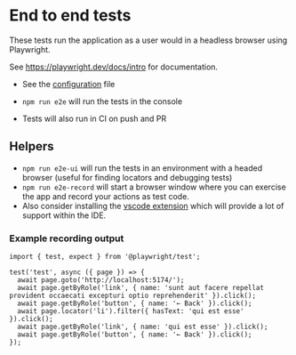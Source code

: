 # End to end tests

These tests run the application as a user would in a headless browser using Playwright.

See https://playwright.dev/docs/intro for documentation.

- See the [configuration](../playwright.config.ts) file
- `npm run e2e` will run the tests in the console

- Tests will also run in CI on push and PR

## Helpers

- `npm run e2e-ui` will run the tests in an environment with a headed browser (useful for finding locators and debugging tests)
- `npm run e2e-record` will start a browser window where you can exercise the app and record your actions as test code.
- Also consider installing the [vscode extension](https://marketplace.visualstudio.com/items?itemName=ms-playwright.playwright) which will provide a lot of support within the IDE.

### Example recording output

```JS
import { test, expect } from '@playwright/test';

test('test', async ({ page }) => {
  await page.goto('http://localhost:5174/');
  await page.getByRole('link', { name: 'sunt aut facere repellat provident occaecati excepturi optio reprehenderit' }).click();
  await page.getByRole('button', { name: '← Back' }).click();
  await page.locator('li').filter({ hasText: 'qui est esse' }).click();
  await page.getByRole('link', { name: 'qui est esse' }).click();
  await page.getByRole('button', { name: '← Back' }).click();
});
```
